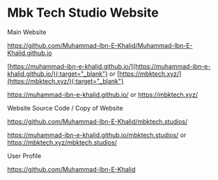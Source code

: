 # Mbk Tech Studio Website

Main Website

https://github.com/Muhammad-Ibn-E-Khalid/Muhammad-Ibn-E-Khalid.github.io

[https://muhammad-ibn-e-khalid.github.io/](https://muhammad-ibn-e-khalid.github.io/){:target="_blank"} or [https://mbktech.xyz/](https://mbktech.xyz/){:target="_blank"}

https://muhammad-ibn-e-khalid.github.io/ or https://mbktech.xyz/


Website Source Code / Copy of Website

https://github.com/Muhammad-Ibn-E-Khalid/mbktech.studios/

https://muhammad-ibn-e-khalid.github.io/mbktech.studios/ or https://mbktech.xyz/mbktech.studios/


User Profile

https://github.com/Muhammad-Ibn-E-Khalid
